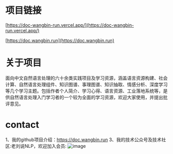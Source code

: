 # 项目链接

[https://doc-wangbin-run.vercel.app/](https://doc-wangbin-run.vercel.app/)

[https://doc.wangbin.run](https://doc.wangbin.run)

# 关于项目

面向中文自然语言处理的六十余类实践项目及学习资源，涵盖语言资源构建、社会计算、自然语言处理组件、知识图谱、事理图谱、知识抽取、情感分析、深度学习等几个学习主题。包括作者个人简介、学习心得、语言资源、工业落地系统等，是供自然语言处理入门学习者的一个较为全面的学习资源，欢迎大家使用，并提出批评意见。

# contact

1、我的github项目介绍：https://doc.wangbin.run
3、我的技术公众号及技术社区:老刘说NLP，欢迎加入会员:
![image](https://github.com/liuhuanyong/liuhuanyong.github.io/blob/master/images/mylaoliu.png)
